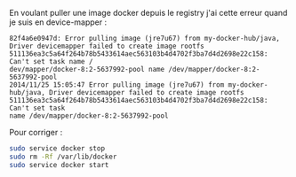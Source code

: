 En voulant puller une image docker depuis le registry j'ai cette erreur quand je suis en device-mapper :

~~~
82f4a6e0947d: Error pulling image (jre7u67) from my-docker-hub/java, Driver devicemapper failed to create image rootfs 511136ea3c5a64f264b78b5433614aec563103b4d4702f3ba7d4d2698e22c158: Can't set task name /
dev/mapper/docker-8:2-5637992-pool name /dev/mapper/docker-8:2-5637992-pool 
2014/11/25 15:05:47 Error pulling image (jre7u67) from my-docker-hub/java, Driver devicemapper failed to create image rootfs 511136ea3c5a64f264b78b5433614aec563103b4d4702f3ba7d4d2698e22c158: Can't set task 
name /dev/mapper/docker-8:2-5637992-pool
~~~

Pour corriger :

``` sh
sudo service docker stop
sudo rm -Rf /var/lib/docker
sudo service docker start
``` 

<!-- --- tags: docker -->